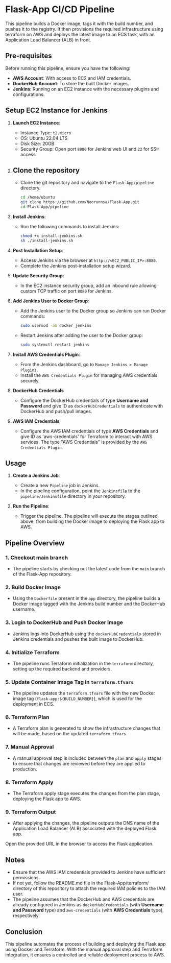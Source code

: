 # Flask-App CI/CD Pipeline

This pipeline builds a Docker image, tags it with the build number, and pushes it to the registry. It then provisions the required infrastructure using terraform on AWS and deploys the latest image to an ECS task, with an Application Load Balancer (ALB) in front.

## Pre-requisites

Before running this pipeline, ensure you have the following:

- **AWS Account**: With access to EC2 and IAM credentials.
- **DockerHub Account**: To store the built Docker images.
- **Jenkins**: Running on an EC2 instance with the necessary plugins and configurations.

## Setup EC2 Instance for Jenkins

1. **Launch EC2 Instance**:
   - Instance Type: `t2.micro`
   - OS: Ubuntu 22.04 LTS
   - Disk Size: 20GB
   - Security Group: Open port `8080` for Jenkins web UI and `22` for SSH access.

2. ## Clone the repository
   - Clone the git repository and navigate to the `Flask-App/pipeline` directory.

      ```bash
      cd /home/ubuntu
      git clone https://github.com/Noorunnsa/Flask-App.git
      cd Flask-App/pipeline
     ```
2. **Install Jenkins**:
   - Run the following commands to install Jenkins:

     ```bash
     chmod +x install-jenkins.sh
     sh ./install-jenkins.sh
     ```

3. **Post Installation Setup**:
   - Access Jenkins via the browser at `http://<EC2_PUBLIC_IP>:8080`.
   - Complete the Jenkins post-installation setup wizard.

4. **Update Security Group**:
   - In the EC2 instance security group, add an inbound rule allowing custom TCP traffic on port `8080` for Jenkins.

5. **Add Jenkins User to Docker Group**:
   - Add the Jenkins user to the Docker group so Jenkins can run Docker commands:
     
     ```bash
     sudo usermod -aG docker jenkins
     ```

   - Restart Jenkins after adding the user to the Docker group:
     
     ```bash
     sudo systemctl restart jenkins 
     ```

6. **Install AWS Credentials Plugin**:
   - From the Jenkins dashboard, go to `Manage Jenkins > Manage Plugins`.
   - Install the `AWS Credentials Plugin` for managing AWS credentials securely.

7. **DockerHub Credentials**
   - Configure the DockerHub credentials of type **Username and Password** and give ID as `dockerHubCredentials` to authenticate with DockerHub and push/pull images. 

8. **AWS IAM Credentials**
   - Configure the AWS IAM credentials of type **AWS Credentials** and give ID as 'aws-credentials' for Terraform to interact with AWS services. The  type "AWS Credentials" is provided by the `AWS Credentials Plugin`.


## Usage

1. **Create a Jenkins Job**:
   - Create a new `Pipeline` job in Jenkins.
   - In the pipeline configuration, point the `Jenkinsfile` to the `pipeline/Jenkinsfile` directory in your repository.

2. **Run the Pipeline**:
   - Trigger the pipeline. The pipeline will execute the stages outlined above, from building the Docker image to deploying the Flask app to AWS.
  
## Pipeline Overview
  
### 1. **Checkout main branch**
   - The pipeline starts by checking out the latest code from the `main` branch of the Flask-App repository.

### 2. **Build Docker Image**
   - Using the `Dockerfile` present in the `app` directory, the pipeline builds a Docker image tagged with the Jenkins build number and the DockerHub username.

### 3. **Login to DockerHub and Push Docker Image**
   - Jenkins logs into DockerHub using the `dockerHubCredentials` stored in Jenkins credentials and pushes the built image to DockerHub.

### 4. **Initialize Terraform**
   - The pipeline runs Terraform initialization in the `terraform` directory, setting up the required backend and providers.

### 5. **Update Container Image Tag in `terraform.tfvars`**
   - The pipeline updates the `terraform.tfvars` file with the new Docker image tag (`flask-app:${BUILD_NUMBER}`), which is used for the deployment in ECS.

### 6. **Terraform Plan**
   - A Terraform plan is generated to show the infrastructure changes that will be made, based on the updated `terraform.tfvars`.

### 7. **Manual Approval**
   - A manual approval step is included between the `plan` and `apply` stages to ensure that changes are reviewed before they are applied to production.

### 8. **Terraform Apply**
   - The Terraform apply stage executes the changes from the plan stage, deploying the Flask app to AWS.

### 9. **Terraform Output**
   - After applying the changes, the pipeline outputs the DNS name of the Application Load Balancer (ALB) associated with the deployed Flask app.
 
 Open the provided URL in the browser to access the Flask application.

## Notes

- Ensure that the AWS IAM credentials provided to Jenkins have sufficient permissions.
- If not yet, follow the README.md file in the Flask-App/terraform/ directory of this repository to attach the required IAM policies to the IAM user.
- The pipeline assumes that the DockerHub and AWS credentials are already configured in Jenkins as `dockerHubCredentials` (with **Username and Password** type) and `aws-credentials` (with **AWS Credentials** type), respectively.

## Conclusion

This pipeline automates the process of building and deploying the Flask app using Docker and Terraform. With the manual approval step and Terraform integration, it ensures a controlled and reliable deployment process to AWS.
